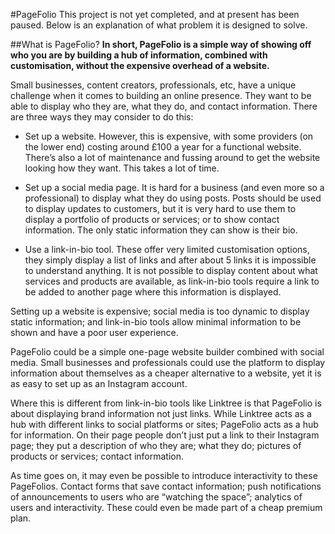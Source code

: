 #PageFolio
This project is not yet completed, and at present has been paused. Below is an explanation of what problem it is designed to solve.

##What is PageFolio?
**In short, PageFolio is a simple way of showing off who you are by building a hub of information, combined with customisation, without the expensive overhead of a website.**

Small businesses, content creators, professionals, etc, have a unique challenge when it comes to building an online presence. They want to be able to display who they are, what they do, and contact information. There are three ways they may consider to do this:

- Set up a website. However, this is expensive, with some providers (on the lower end) costing around £100 a year for a functional website. There’s also a lot of maintenance and fussing around to get the website looking how they want. This takes a lot of time.

- Set up a social media page. It is hard for a business (and even more so a professional) to display what they do using posts. Posts should be used to display updates to customers, but it is very hard to use them to display a portfolio of products or services; or to show contact information. The only static information they can show is their bio.

- Use a link-in-bio tool. These offer very limited customisation options, they simply display a list of links and after about 5 links it is impossible to understand anything. It is not possible to display content about what services and products are available, as link-in-bio tools require a link to be added to another page where this information is displayed. 

Setting up a website is expensive; social media is too dynamic to display static information; and link-in-bio tools allow minimal information to be shown and have a poor user experience.

PageFolio could be a simple one-page website builder combined with social media. Small businesses and professionals could use the platform to display information about themselves as a cheaper alternative to a website, yet it is as easy to set up as an Instagram account.

Where this is different from link-in-bio tools like Linktree is that PageFolio is about displaying brand information not just links. While Linktree acts as a hub with different links to social platforms or sites; PageFolio acts as a hub for information. On their page people don’t just put a link to their Instagram page; they put a description of who they are; what they do; pictures of products or services; contact information.

As time goes on, it may even be possible to introduce interactivity to these PageFolios. Contact forms that save contact information; push notifications of announcements to users who are “watching the space”; analytics of users and interactivity. These could even be made part of a cheap premium plan.
